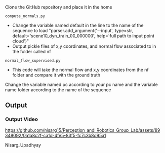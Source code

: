 Clone the GitHub repository and place it in the home 

````
compute_normals.py 

````
* Change the variable named default in the line to the name of the sequence to load
"parser.add_argument('--input', type=str, default='scene10_dyn_train_00_000000', help='full path to input point cloud')"
* Output
    pickle files of x,y coordinates, and normal flow associated to in the folder called nf



````
normal_flow_supervised.py

````
* This code will take the normal flow and x,y coordinates from the nf 
 folder and compare it with the ground truth

 Change the variable named pc according to your pc name and the variable name folder according to the name of the sequence 

 ## Output
 ### Output Video


https://github.com/nisarg15/Perception_and_Robotics_Group_Lab/assets/89348092/0a1a8c2f-ca1d-4fe5-83f5-fc7c3b8d95a1

 

Nisarg_Upadhyay
